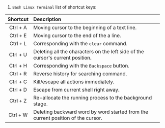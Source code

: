 1. `Bash Linux Terminal` list of shortcut keys:

| Shortcut | Description |
|:---:|:----------|
| Ctrl + A | Moving cursor to the beginning of a text line. |
| Ctrl + E | Moving cursor to the end of the a line. |
| Ctrl + L | Corresponding with the `clear` command. |
| Ctrl + U | Deleting all the characters on the left side of the cursor's current position. |
| Ctrl + H | Corresponding with the `Backspace` button. |
| Ctrl + R | Reverse history for searching command. |
| Ctrl + C | Kill/escape all actions immediately. |
| Ctrl + D | Escape from current shell right away. |
| Ctrl + Z | Re-allocate the running process to the background stage. |
| Ctrl + W | Deleting backward word by word started from the current position of the cursor. |